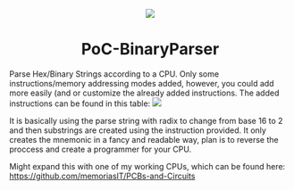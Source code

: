 <p align="center">
  <img src="https://cdn1.iconfinder.com/data/icons/electronic-components-4/64/PCB-256.png">
</p>
  <h1 align="center"> PoC-BinaryParser </h1>

Parse Hex/Binary Strings according to a CPU. 
Only some instructions/memory addressing modes added, however, you could add more easily (and or customize the already added instructions.
The added instructions can be found in this table:
<img src="https://i.imgur.com/XkynGKA.png">

It is basically using the parse string with radix to change from base 16 to 2 and then substrings are created using the instruction provided. It only creates the mnemonic in a fancy and readable way, plan is to reverse the proccess and create a programmer for your CPU.

Might expand this with one of my working CPUs, which can be found here: https://github.com/memoriasIT/PCBs-and-Circuits
